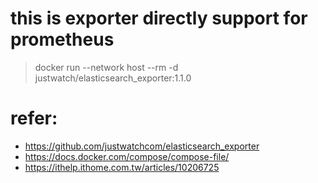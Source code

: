 # this is exporter directly support for prometheus
<!-- > docker run --network host --rm -p 9114:9114 justwatch/elasticsearch_exporter:1.1.0 -->
> docker run --network host --rm -d justwatch/elasticsearch_exporter:1.1.0


# refer:
- https://github.com/justwatchcom/elasticsearch_exporter
- https://docs.docker.com/compose/compose-file/
- https://ithelp.ithome.com.tw/articles/10206725
